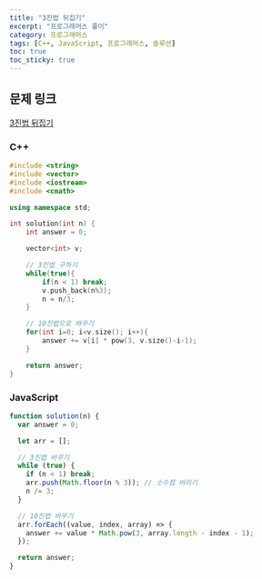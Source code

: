 ```yaml
---
title: "3진법 뒤집기"
excerpt: "프로그래머스 풀이"
category: 프로그래머스
tags: [C++, JavaScript, 프로그래머스, 솔루션]
toc: true
toc_sticky: true
---
```


## 문제 링크

[3진법 뒤집기](https://programmers.co.kr/learn/courses/30/lessons/68935)

### C++

```cpp
#include <string>
#include <vector>
#include <iostream>
#include <cmath>

using namespace std;

int solution(int n) {
    int answer = 0;

    vector<int> v;

    // 3진법 구하기
    while(true){
        if(n < 1) break;
        v.push_back(n%3);
        n = n/3;
    }

    // 10진법으로 바꾸기
    for(int i=0; i<v.size(); i++){
        answer += v[i] * pow(3, v.size()-i-1);
    }

    return answer;
}
```

### JavaScript

```js
function solution(n) {
  var answer = 0;

  let arr = [];

  // 3진법 바꾸기
  while (true) {
    if (n < 1) break;
    arr.push(Math.floor(n % 3)); // 소수점 버리기
    n /= 3;
  }

  // 10진법 바꾸기
  arr.forEach((value, index, array) => {
    answer += value * Math.pow(3, array.length - index - 1);
  });

  return answer;
}
```
